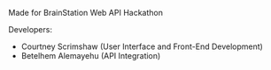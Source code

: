 Made for BrainStation Web API Hackathon

Developers:

- Courtney Scrimshaw (User Interface and Front-End Development)
- Betelhem Alemayehu (API Integration)
